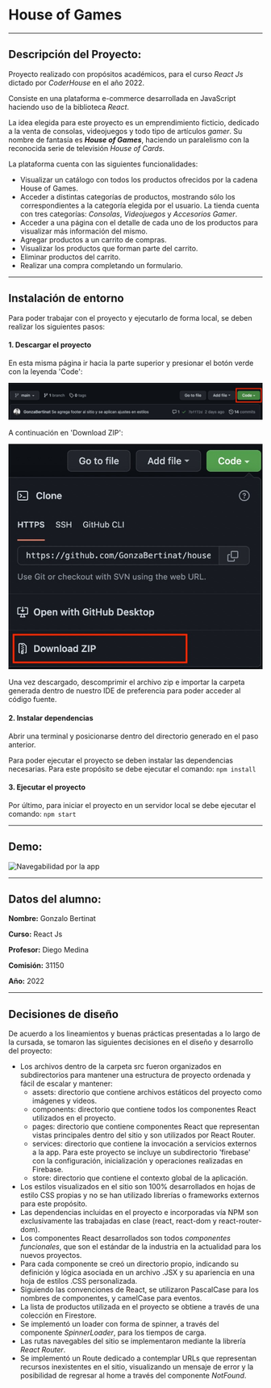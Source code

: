 # House of Games
---
## Descripción del Proyecto:

Proyecto realizado con propósitos académicos, para el curso *React Js* dictado por *CoderHouse* en el año 2022.

Consiste en una plataforma e-commerce desarrollada en JavaScript haciendo uso de la biblioteca *React*.

La idea elegida para este proyecto es un emprendimiento ficticio, dedicado a la venta de consolas, videojuegos y todo tipo de artículos *gamer*. 
Su nombre de fantasía es ***House of Games***, haciendo un paralelismo con la reconocida serie de televisión *House of Cards*.

La plataforma cuenta con las siguientes funcionalidades:
* Visualizar un catálogo con todos los productos ofrecidos por la cadena House of Games.
* Acceder a distintas categorías de productos, mostrando sólo los correspondientes a la categoría elegida por el usuario. La tienda cuenta con tres categorías: *Consolas*, *Videojuegos* y *Accesorios Gamer*.
* Acceder a una página con el detalle de cada uno de los productos para visualizar más información del mismo.
* Agregar productos a un carrito de compras.
* Visualizar los productos que forman parte del carrito.
* Eliminar productos del carrito.
* Realizar una compra completando un formulario.

---
## Instalación de entorno

Para poder trabajar con el proyecto y ejecutarlo de forma local, se deben realizar los siguientes pasos:

#### 1. Descargar el proyecto

En esta misma página ir hacia la parte superior y presionar el botón verde con la leyenda 'Code':

![Descarga - Paso 1](/src/assets/img/readme/step1.jpeg)


A continuación en 'Download ZIP':

![Descarga - Paso 2](/src/assets/img/readme/step2.jpeg)

Una vez descargado, descomprimir el archivo zip e importar la carpeta generada dentro de nuestro IDE de preferencia para poder acceder al código fuente.

#### 2. Instalar dependencias

Abrir una terminal y posicionarse dentro del directorio generado en el paso anterior.

Para poder ejecutar el proyecto se deben instalar las dependencias necesarias. Para este propósito se debe ejecutar el comando:
`npm install`


#### 3. Ejecutar el proyecto

Por último, para iniciar el proyecto en un servidor local se debe ejecutar el comando:
`npm start`

---
## Demo:

![Navegabilidad por la app](/src/assets/img/readme/demo.gif "Navegabilidad por la app")

---
## Datos del alumno:

**Nombre:** Gonzalo Bertinat

**Curso:** React Js

**Profesor:** Diego Medina

**Comisión:** 31150

**Año:** 2022

---
## Decisiones de diseño

De acuerdo a los lineamientos y buenas prácticas presentadas a lo largo de la cursada, se tomaron las siguientes decisiones en el diseño y desarrollo del proyecto:

* Los archivos dentro de la carpeta src fueron organizados en subdirectorios para mantener una estructura de proyecto ordenada y fácil de escalar y mantener:
    * assets: directorio que contiene archivos estáticos del proyecto como imágenes y videos.
    * components: directorio que contiene todos los componentes React utilizados en el proyecto.
    * pages: directorio que contiene componentes React que representan vistas principales dentro del sitio y son utilizados por React Router.
    * services: directorio que contiene la invocación a servicios externos a la app. Para este proyecto se incluye un subdirectorio 'firebase' con la configuración, inicialización y operaciones realizadas en Firebase.
    * store: directorio que contiene el contexto global de la aplicación.
* Los estilos visualizados en el sitio son 100% desarrollados en hojas de estilo CSS propias y no se han utilizado librerías o frameworks externos para este propósito.    
* Las dependencias incluidas en el proyecto e incorporadas vía NPM son exclusivamente las trabajadas en clase (react, react-dom y react-router-dom).
* Los componentes React desarrollados son todos *componentes funcionales*, que son el estándar de la industria en la actualidad para los nuevos proyectos.
* Para cada componente se creó un directorio propio, indicando su definición y lógica asociada en un archivo .JSX y su apariencia en una hoja de estilos .CSS personalizada.
* Siguiendo las convenciones de React, se utilizaron PascalCase para los nombres de componentes, y camelCase para eventos.
* La lista de productos utilizada en el proyecto se obtiene a través de una colección en Firestore.
* Se implementó un loader con forma de spinner, a través del componente *SpinnerLoader*, para los tiempos de carga.
* Las rutas navegables del sitio se implementaron mediante la librería *React Router*.
* Se implementó un Route dedicado a contemplar URLs que representan recursos inexistentes en el sitio, visualizando un mensaje de error y la posibilidad de regresar al home a través del componente *NotFound*.
